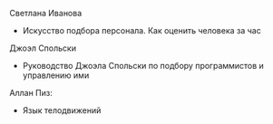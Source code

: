 
Светлана Иванова
 - Искусство подбора персонала. Как оценить человека за час

Джоэл Спольски
 - Руководство Джоэла Спольски по подбору программистов и управлению ими

Аллан Пиз:
 - Язык телодвижений

